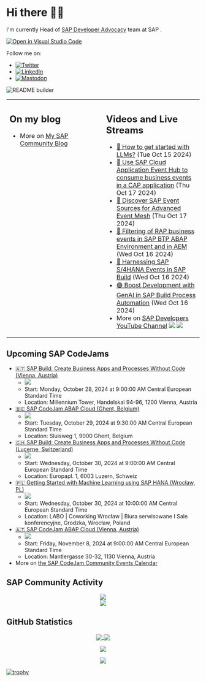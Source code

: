 
# Hi there 👋🏼

I'm currently Head of [SAP Developer Advocacy](https://developers.sap.com/developer-advocates.html) team at SAP .

[![Open in Visual Studio Code](https://img.shields.io/badge/Made%20for-VSCode-1f425f.svg)](https://github.dev/jung-thomas/jung-thomas)

Follow me on:
- <a href="https://twitter.com/thomas_jung"><img alt="Twitter" src="https://img.shields.io/badge/thomas_jung-%231DA1F2.svg?style=for-the-badge&logo=Twitter&logoColor=white"/></a>
- <a href="https://www.linkedin.com/in/thomasjungsap/"><img alt="LinkedIn" src="https://img.shields.io/badge/linkedin-%230077B5.svg?style=for-the-badge&logo=linkedin&logoColor=white"/></a>
- <a rel="me" href="https://mastodon.cloud/@thomas_jung"><img alt="Mastodon" src="https://img.shields.io/mastodon/follow/109262551990174478?domain=https%3A%2F%2Fmastodon.cloud%2F&style=social"/></a>

![README builder](https://github.com/jung-thomas/jung-thomas/workflows/README%20builder/badge.svg)

<table><tr><td valign="top" width="50%">
 
## On my blog
- More on [My SAP Community Blog](https://community.sap.com/t5/user/viewprofilepage/user-id/139)
</td>
  
<td valign="top" width="50%">
  
## Videos and Live Streams
- [🔵 How to get started with LLMs?](https://www.youtube.com/watch?v=0DKr3ms2bg0) (Tue Oct 15 2024)
- [🔴 Use SAP Cloud Application Event Hub to consume business events in a CAP application](https://www.youtube.com/watch?v=m_YoqkECnGI) (Thu Oct 17 2024)
- [🔴 Discover SAP Event Sources for Advanced Event Mesh](https://www.youtube.com/watch?v=NujHueCBDOw) (Thu Oct 17 2024)
- [🔴 Filtering of RAP business events in SAP BTP ABAP Environment and in AEM](https://www.youtube.com/watch?v=pWukHrfNS6k) (Wed Oct 16 2024)
- [🔴 Harnessing SAP S/4HANA Events in SAP Build](https://www.youtube.com/watch?v=xH5X6BpDOyk) (Wed Oct 16 2024)
- [🟣 Boost Development with GenAI in SAP Build Process Automation](https://www.youtube.com/watch?v=Qsgxe-0XbJc) (Wed Oct 16 2024)
- More on [SAP Developers YouTube Channel](https://www.youtube.com/channel/UCNfmelKDrvRmjYwSi9yvrMg) ![](https://img.shields.io/youtube/channel/views/UCNfmelKDrvRmjYwSi9yvrMg) ![](https://img.shields.io/youtube/channel/subscribers/UCNfmelKDrvRmjYwSi9yvrMg)
</td></tr></table>

## Upcoming SAP CodeJams
- [🇦🇹 SAP Build: Create Business Apps and Processes Without Code (Vienna, Austria)](https://community.sap.com/t5/sap-codejam/sap-build-create-business-apps-and-processes-without-code-vienna-austria/ev-p/13798267)
  - <img src="https://community.sap.com/t5/image/serverpage/image-id/178656iF0C7E15560E18BEC/image-size/thumb?v=v2&px=150" />
  - Start: Monday, October 28, 2024 at 9:00:00 AM Central European Standard Time
  - Location: Millennium Tower, Handelskai 94-96, 1200 Vienna, Austria
- [🇧🇪 SAP CodeJam ABAP Cloud (Ghent, Belgium)](https://community.sap.com/t5/sap-codejam/sap-codejam-abap-cloud-ghent-belgium/ev-p/13777307)
  - <img src="https://community.sap.com/t5/image/serverpage/image-id/146711i13D63C14A3966BAB/image-size/thumb?v=v2&px=150" />
  - Start: Tuesday, October 29, 2024 at 9:30:00 AM Central European Standard Time
  - Location: Sluisweg 1, 9000 Ghent, Belgium
- [🇨🇭 SAP Build: Create Business Apps and Processes Without Code (Lucerne, Switzerland)](https://community.sap.com/t5/sap-codejam/sap-build-create-business-apps-and-processes-without-code-lucerne/ev-p/13798275)
  - <img src="https://community.sap.com/t5/image/serverpage/image-id/139411i4D4B2C159632ECD9/image-size/thumb?v=v2&px=150" />
  - Start: Wednesday, October 30, 2024 at 9:00:00 AM Central European Standard Time
  - Location: Europapl. 1, 6003 Luzern, Schweiz
- [🇵🇱 Getting Started with Machine Learning using SAP HANA (Wrocław, PL)](https://community.sap.com/t5/sap-codejam/getting-started-with-machine-learning-using-sap-hana-wroc%C5%82aw-pl/ev-p/13899542)
  - <img src="https://community.sap.com/t5/image/serverpage/image-id/179490iEE6AC2816AD863D6/image-size/thumb?v=v2&px=150" />
  - Start: Wednesday, October 30, 2024 at 10:00:00 AM Central European Standard Time
  - Location: LABO | Coworking Wrocław | Biura serwisowane I Sale konferencyjne, Grodzka, Wrocław, Poland
- [🇦🇹 SAP CodeJam ABAP Cloud (Vienna, Austria)](https://community.sap.com/t5/sap-codejam/sap-codejam-abap-cloud-vienna-austria/ev-p/13890825)
  - <img src="https://community.sap.com/t5/image/serverpage/image-id/176278iC30CBC839FB4E1C9/image-size/thumb?v=v2&px=150" />
  - Start: Friday, November 8, 2024 at 9:00:00 AM Central European Standard Time
  - Location: Mantlergasse 30-32, 1130 Vienna, Austria
- More on [the SAP CodeJam Community Events Calendar](https://groups.community.sap.com/t5/sap-codejam/eb-p/codejam-events)

## SAP Community Activity
<p align = "center">
<a href="https://community.sap.com/t5/user/viewprofilepage/user-id/139">
  <img align="center" src="https://devrel-tools-prod-scn-badges-srv.cfapps.eu10.hana.ondemand.com/activity/139" />
</a>
</br>
<a href="https://community.sap.com/t5/user/viewprofilepage/user-id/139">
  <img align="center" src="https://devrel-tools-prod-scn-badges-srv.cfapps.eu10.hana.ondemand.com/showcaseBadges/139/1570/674/384/900/390" />
</a>
</p>

## GitHub Statistics
<p align = "center">
<a href="https://github.com/anuraghazra/github-readme-stats">
  <img align="center" src="https://github-readme-stats.vercel.app/api?username=jung-thomas&count_private=true&show_icons=true&theme=dark&line_height=27" />
</a>
<a href="https://github.com/anuraghazra/github-readme-stats">
  <img align="center" src="https://github-readme-stats.vercel.app/api/top-langs/?username=jung-thomas&show_icons=true&theme=dark" />
</a>
</p>

<p align = "center">
 <img  src="https://github-readme-streak-stats.herokuapp.com/?user=jung-thomas&show_icons=true&locale=en&layout=compact&theme=dark&line_height=0" />
</p> 

<p align = "center">
 <img src="https://activity-graph.herokuapp.com/graph?username=jung-thomas&theme=redical">
</p> 

[![trophy](https://github-profile-trophy.vercel.app/?username=jung-thomas&theme=onedark)](https://github.com/ryo-ma/github-profile-trophy)


